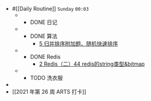 - #[[Daily Routine]] `Sunday` `00:03`
	 - - DONE 日记
	 - - DONE 算法
		 - [5 归并排序附加题、随机快速排序](omnifocus:///task/kAZHhVlJ8VG)
	 - - DONE Redis
		 - [2 Redis（二）44 redis的string类型&bitmap](omnifocus:///task/iRkjcEEloKd)
	 - - TODO 洗衣服
-
- [[2021 年第 26 周 ARTS 打卡]]